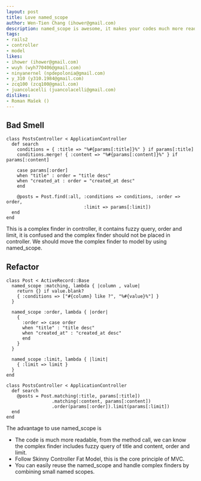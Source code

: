 ```yaml
---
layout: post
title: Love named_scope
author: Wen-Tien Chang (ihower@gmail.com)
description: named_scope is awesome, it makes your codes much more readable, you can also combine named_scope finders to do complex finders.
tags:
- rails2
- controller
- model
likes:
- ihower (ihower@gmail.com)
- wuyh (wyh770406@gmail.com)
- ninyanernel (npdepolonia@gmail.com)
- y_310 (y310.1984@gmail.com)
- zcq100 (zcq100@gmail.com)
- juancolacelli (juancolacelli@gmail.com)
dislikes:
- Roman Mašek ()
---
```

Bad Smell
---------

    class PostsController < ApplicationController
      def search
        conditions = { :title => "%#{params[:title]}%" } if params[:title]
        conditions.merge! { :content => "%#{params[:content]}%" } if params[:content]
    
        case params[:order]
        when "title" : order = "title desc"
        when "created_at : order = "created_at desc"
        end
    
        @posts = Post.find(:all, :conditions => conditions, :order => order,
                                 :limit => params[:limit])
      end
    end

This is a complex finder in controller, it contains fuzzy query, order and limit, it is confused and the complex finder should not be placed in controller. We should move the complex finder to model by using named_scope.

Refactor
--------

    class Post < ActiveRecord::Base
      named_scope :matching, lambda { |column , value|
        return {} if value.blank?
        { :conditions => ["#{column} like ?", "%#{value}%"] }
      }
    
      named_scope :order, lambda { |order|
        { 
          :order => case order
          when "title" : "title desc"
          when "created_at" : "created_at desc"
          end
        }
      }
    
      named_scope :limit, lambda { |limit|
        { :limit => limit }
      }
    end
    
    class PostsController < ApplicationController
      def search
        @posts = Post.matching(:title, params[:title])
                     .matching(:content, params[:content])
                     .order(params[:order]).limit(params[:limit])
      end
    end

The advantage to use named_scope is

  - The code is much more readable, from the method call, we can know the complex finder includes fuzzy query of title and content, order and limit.
  - Follow Skinny Controller Fat Model, this is the core principle of MVC.
  - You can easily reuse the named_scope and handle complex finders by combining small named scopes.
